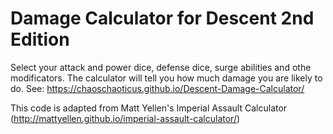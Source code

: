 # Damage Calculator for Descent 2nd Edition

Select your attack and power dice, defense dice, surge abilities and othe modificators.
The calculator will tell you how much damage you are likely to do.
See: https://chaoschaoticus.github.io/Descent-Damage-Calculator/

This code is adapted from Matt Yellen's Imperial Assault Calculator (http://mattyellen.github.io/imperial-assault-calculator/) 
